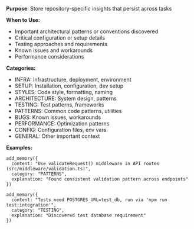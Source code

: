 **Purpose**: Store repository-specific insights that persist across tasks

**When to Use:**
- Important architectural patterns or conventions discovered
- Critical configuration or setup details
- Testing approaches and requirements
- Known issues and workarounds
- Performance considerations

**Categories:**
- INFRA: Infrastructure, deployment, environment
- SETUP: Installation, configuration, dev setup  
- STYLES: Code style, formatting, naming
- ARCHITECTURE: System design, patterns
- TESTING: Test patterns, frameworks
- PATTERNS: Common code patterns, utilities
- BUGS: Known issues, workarounds
- PERFORMANCE: Optimization patterns
- CONFIG: Configuration files, env vars
- GENERAL: Other important context

**Examples:**
```
add_memory({
  content: "Use validateRequest() middleware in API routes (src/middleware/validation.ts)",
  category: "PATTERNS",
  explanation: "Found consistent validation pattern across endpoints"
})
```

```
add_memory({
  content: "Tests need POSTGRES_URL=test_db, run via 'npm run test:integration'",
  category: "TESTING",
  explanation: "Discovered test database requirement"
})
```